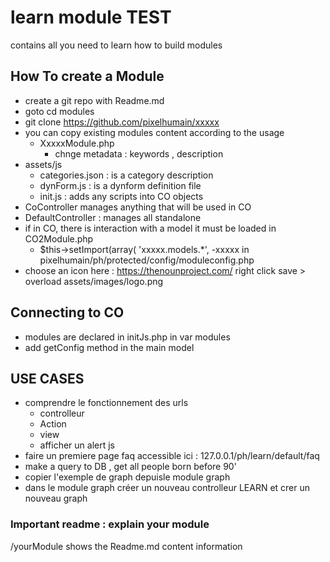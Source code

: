 # learn module TEST
contains all you need to learn how to build modules

## How To create a Module
- create a git repo with Readme.md 
- goto cd modules
- git clone https://github.com/pixelhumain/xxxxx
- you can copy existing modules content according to the usage
    + XxxxxModule.php
        * chnge metadata : keywords , description
- assets/js
    + categories.json : is a category description
    + dynForm.js : is a dynform definition file
    + init.js : adds any scripts into CO objects
- CoController manages anything that will be used in CO 
- DefaultController : manages all standalone 
- if in CO, there is interaction with a model it must be loaded in CO2Module.php
    + $this->setImport(array(
            'xxxxx.models.*',
-xxxxx in pixelhumain/ph/protected/config/moduleconfig.php
- choose an icon here : https://thenounproject.com/ right click save > overload assets/images/logo.png

## Connecting to CO 
- modules are declared in initJs.php in var modules
- add getConfig method in the main model 

## USE CASES
- comprendre le fonctionnement des urls 
    + controlleur
    + Action
    + view
    + afficher un alert js
- faire un premiere page faq accessible ici : 127.0.0.1/ph/learn/default/faq 
- make a query to DB , get all people born before 90'
- copier l'exemple de graph depuisle module graph 
- dans le module graph créer un nouveau controlleur LEARN et crer un nouveau graph

### Important readme : explain your module
/yourModule shows the Readme.md content information
